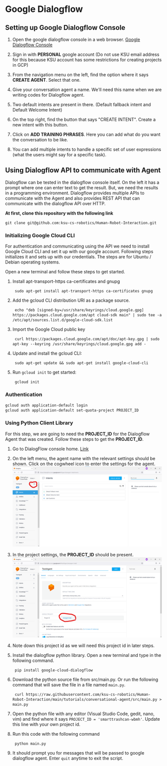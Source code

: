 # Google Dialogflow

## Setting up Google Dialogflow Console

1. Open the google dialogflow console in a web browser. [Google Dialogflow Console](https://dialogflow.cloud.google.com/)

2. Sign in with __PERSONAL__ google account (Do not use KSU email address for this because KSU account has some restrictions for creating projects in GCP)

3. From the navigation menu on the left, find the option where it says __CREATE AGENT__. Select that one.

4. Give your conversation agent a name. We'll need this name when we are writing codes for Dialogflow agent.

5. Two default intents are present in there. (Default fallback intent and Default Welcome Intent)

6. On the top right, find the button that says "CREATE INTENT". Create a new intent with this button.

7. Click on __ADD TRAINING PHRASES__. Here you can add what do you want the conversation to be like.

8. You can add multiple intents to handle a specific set of user expressions (what the users might say for a specific task). 

## Using Dialogflow API to communicate with Agent

Dialogflow can be tested in the dialogflow console itself. On the left it has a prompt where one can enter text to get the result. But, we need the results in a programming environment. Dialogflow provides multiple APIs to communicate with the Agent and also provides REST API that can communicate with the dialogflow API over HTTP. 

__At first, clone this repository with the following link__

    git clone git@github.com:ksu-cs-robotics/Human-Robot-Interaction.git


### Initializing Google Cloud CLI

For authentication and communicating using the API we need to install Google Cloud CLI and set it up with our google account. Following steps initializes it and sets up with our credentials. The steps are for Ubuntu / Debian operating systems. 

Open a new terminal and follow these steps to get started.

1. Install apt-transport-https ca-certificates and gnupg


        sudo apt-get install apt-transport-https ca-certificates gnupg

2. Add the gcloud CLI distribution URI as a package source.

        echo "deb [signed-by=/usr/share/keyrings/cloud.google.gpg] https://packages.cloud.google.com/apt cloud-sdk main" | sudo tee -a /etc/apt/sources.list.d/google-cloud-sdk.list

3. Import the Google Cloud public key
        
        curl https://packages.cloud.google.com/apt/doc/apt-key.gpg | sudo apt-key --keyring /usr/share/keyrings/cloud.google.gpg add -

4. Update and install the gcloud CLI: 

        sudo apt-get update && sudo apt-get install google-cloud-cli

5. Run `gcloud init` to get started:

        gcloud init

### Authentication

    gcloud auth application-default login
    gcloud auth application-default set-quota-project PROJECT_ID
    
### Using Python Client Library

For this step, we are going to need the __PROJECT_ID__ for the Dialogflow Agent that was created. Follow these steps to get the __PROJECT_ID__.

1. Go to DialogFlow console home. [Link](https://dialogflow.cloud.google.com/)

2. On the left menu, the agent name with the relevant settings should be shown. Click on the cogwheel icon to enter the settings for the agent.
![Agent Settings](resources/Instructions_Settings.png)
3. In the project settings, the __PROJECT_ID__ should be present.
![Agent Settings](resources/Instructions_ProjectID.png)

4. Note down this project id as we will need this project id in later steps.

5. Install the dialogflow python library. Open a new terminal and type in the following command.

        pip install google-cloud-dialogflow

6. Download the python source file from src/main.py. Or run the following command that will save the file in a file named `main.py`.

        curl https://raw.githubusercontent.com/ksu-cs-robotics/Human-Robot-Interaction/main/tutorials/conversational-agent/src/main.py > main.py

7. Open the python file with any editor (Visual Studio Code, gedit, nano, vim) and find where it says `PROJECT_ID = 'smarttrashcan-wbmh'`. Update this line with your own project id.

8. Run this code with the following command 

        python main.py

9. It should prompt you for messages that will be passed to google dialogflow agent. Enter `quit` anytime to exit the script.



    
